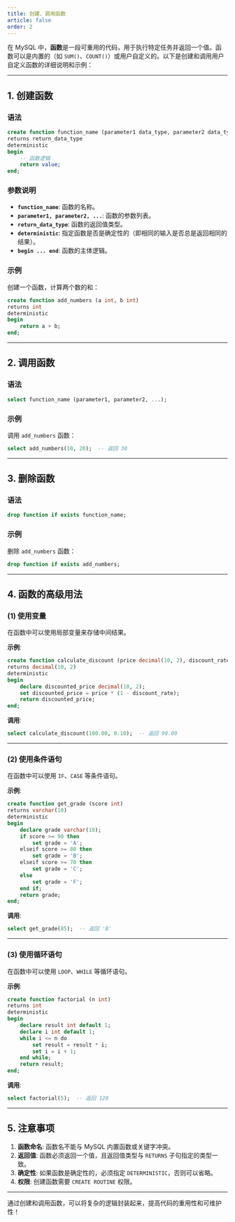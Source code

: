 ```yaml
---
title: 创建、调用函数
article: false
order: 2
---
```


在 MySQL 中，**函数**是一段可重用的代码，用于执行特定任务并返回一个值。函数可以是内置的（如 `SUM()`、`COUNT()`）或用户自定义的。以下是创建和调用用户自定义函数的详细说明和示例：

---

## **1. 创建函数**

### **语法**
```sql
create function function_name (parameter1 data_type, parameter2 data_type, ...)
returns return_data_type
deterministic
begin
    -- 函数逻辑
    return value;
end;
```

### **参数说明**
- **`function_name`**: 函数的名称。
- **`parameter1, parameter2, ...`**: 函数的参数列表。
- **`return_data_type`**: 函数的返回值类型。
- **`deterministic`**: 指定函数是否是确定性的（即相同的输入是否总是返回相同的结果）。
- **`begin ... end`**: 函数的主体逻辑。

### **示例**
创建一个函数，计算两个数的和：
```sql
create function add_numbers (a int, b int)
returns int
deterministic
begin
    return a + b;
end;
```

---

## **2. 调用函数**

### **语法**
```sql
select function_name (parameter1, parameter2, ...);
```

### **示例**
调用 `add_numbers` 函数：
```sql
select add_numbers(10, 20);  -- 返回 30
```

---

## **3. 删除函数**

### **语法**
```sql
drop function if exists function_name;
```

### **示例**
删除 `add_numbers` 函数：
```sql
drop function if exists add_numbers;
```

---

## **4. 函数的高级用法**

### **(1) 使用变量**
在函数中可以使用局部变量来存储中间结果。

**示例**:
```sql
create function calculate_discount (price decimal(10, 2), discount_rate decimal(5, 2))
returns decimal(10, 2)
deterministic
begin
    declare discounted_price decimal(10, 2);
    set discounted_price = price * (1 - discount_rate);
    return discounted_price;
end;
```

**调用**:
```sql
select calculate_discount(100.00, 0.10);  -- 返回 90.00
```

---

### **(2) 使用条件语句**
在函数中可以使用 `IF`、`CASE` 等条件语句。

**示例**:
```sql
create function get_grade (score int)
returns varchar(10)
deterministic
begin
    declare grade varchar(10);
    if score >= 90 then
        set grade = 'A';
    elseif score >= 80 then
        set grade = 'B';
    elseif score >= 70 then
        set grade = 'C';
    else
        set grade = 'F';
    end if;
    return grade;
end;
```

**调用**:
```sql
select get_grade(85);  -- 返回 'B'
```

---

### **(3) 使用循环语句**
在函数中可以使用 `LOOP`、`WHILE` 等循环语句。

**示例**:
```sql
create function factorial (n int)
returns int
deterministic
begin
    declare result int default 1;
    declare i int default 1;
    while i <= n do
        set result = result * i;
        set i = i + 1;
    end while;
    return result;
end;
```

**调用**:
```sql
select factorial(5);  -- 返回 120
```

---

## **5. 注意事项**
1. **函数命名**: 函数名不能与 MySQL 内置函数或关键字冲突。
2. **返回值**: 函数必须返回一个值，且返回值类型与 `RETURNS` 子句指定的类型一致。
3. **确定性**: 如果函数是确定性的，必须指定 `DETERMINISTIC`，否则可以省略。
4. **权限**: 创建函数需要 `CREATE ROUTINE` 权限。

---

通过创建和调用函数，可以将复杂的逻辑封装起来，提高代码的重用性和可维护性！
